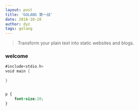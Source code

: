 ```yaml
---
layout: post
title: 'GOLANG 第一战'
date: 2018-10-10
author: dyz
tags: golang
---
```


> Transform your plain text into static websites and blogs.


### welcome 


```Go
#include<stdio.h>
void main {
   
}
```
```css

p {
    font-size:20;
}

```